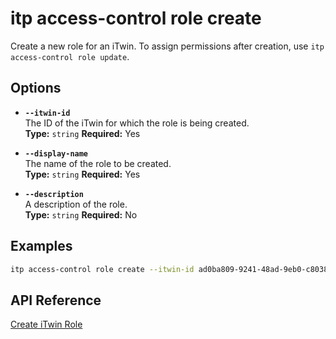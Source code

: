 # itp access-control role create

Create a new role for an iTwin. To assign permissions after creation, use `itp access-control role update`.

## Options

- **`--itwin-id`**  
  The ID of the iTwin for which the role is being created.  
  **Type:** `string` **Required:** Yes

- **`--display-name`**  
  The name of the role to be created.  
  **Type:** `string` **Required:** Yes

- **`--description`**  
  A description of the role.  
  **Type:** `string` **Required:** No

## Examples

```bash
itp access-control role create --itwin-id ad0ba809-9241-48ad-9eb0-c8038c1a1d51 --display-name "Project Manager" --description "Manages all aspects of the project"
```

## API Reference

[Create iTwin Role](https://developer.bentley.com/apis/access-control-v2/operations/create-iTwin-role/)

